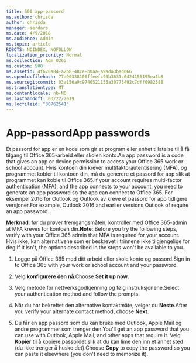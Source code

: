 ```yaml
---
title: 500 app-passord
ms.author: chrisda
author: chrisda
manager: serdars
ms.date: 4/9/2018
ms.audience: Admin
ms.topic: article
ROBOTS: NOINDEX, NOFOLLOW
localization_priority: Normal
ms.collection: Adm_O365
ms.custom: 500
ms.assetid: 4f670a84-a2b8-48ce-b0aa-a9ada3bad066
ms.openlocfilehash: 77a90338106ffeefc93b3631c0424156195ea1b8
ms.sourcegitcommit: 03a156a9c9740521155a30775492c7dff0982588
ms.translationtype: MT
ms.contentlocale: nb-NO
ms.lasthandoff: 03/22/2019
ms.locfileid: "30762541"
---
```

# <a name="app-passwords"></a><span data-ttu-id="0b26a-102">App-passord</span><span class="sxs-lookup"><span data-stu-id="0b26a-102">App passwords</span></span>

<span data-ttu-id="0b26a-103">Et passord for app er en kode som gir et program eller enhet tillatelse til å få tilgang til Office 365-arbeid eller skolen konto.</span><span class="sxs-lookup"><span data-stu-id="0b26a-103">An app password is a code that gives an app or device permission to access your Office 365 work or school account.</span></span> <span data-ttu-id="0b26a-104">Hvis kontoen din krever multifaktorautentisering (MFA), og programmet kobler til kontoen din, må du generere et passord for app slik at programmet kan koble til Office 365.</span><span class="sxs-lookup"><span data-stu-id="0b26a-104">If your account requires multi-factor authentication (MFA), and the app connects to your account, you need to generate an app password so the app can connect to Office 365.</span></span> <span data-ttu-id="0b26a-105">For eksempel 2016 for Outlook og Outlook av kreve et passord for app tidligere versjoner.</span><span class="sxs-lookup"><span data-stu-id="0b26a-105">For example, Outlook 2016 and earlier versions Outlook of require an app password.</span></span>
  
 <span data-ttu-id="0b26a-106">**Merknad**: før du prøver fremgangsmåten, kontroller med Office 365-admin at MFA kreves for kontoen din.</span><span class="sxs-lookup"><span data-stu-id="0b26a-106">**Note**: Before you try the following steps, verify with your Office 365 admin that MFA is required for your account.</span></span> <span data-ttu-id="0b26a-107">Hvis ikke, kan alternativene som er beskrevet i trinnene ikke tilgjengelige for deg.</span><span class="sxs-lookup"><span data-stu-id="0b26a-107">If it isn't, the options described in the steps won't be available to you.</span></span>
  
1. <span data-ttu-id="0b26a-108">Logge på Office 365 med ditt arbeid eller skole konto og passord.</span><span class="sxs-lookup"><span data-stu-id="0b26a-108">Sign in to Office 365 with your work or school account and your password.</span></span>
    
2. <span data-ttu-id="0b26a-109">Velg **konfigurere den nå**.</span><span class="sxs-lookup"><span data-stu-id="0b26a-109">Choose **Set it up now**.</span></span>
    
3. <span data-ttu-id="0b26a-110">Velg metode for nettverksgodkjenning og følg instruksjonene.</span><span class="sxs-lookup"><span data-stu-id="0b26a-110">Select your authentication method and follow the prompts.</span></span>
    
4. <span data-ttu-id="0b26a-111">Når du har bekreftet den alternative kontaktmåte, velger du **Neste**.</span><span class="sxs-lookup"><span data-stu-id="0b26a-111">After you verify your alternate contact method, choose **Next**.</span></span>
    
5. <span data-ttu-id="0b26a-112">Du får en app passord som du kan bruke med Outlook, Apple Mail og andre programmer som trenger den.</span><span class="sxs-lookup"><span data-stu-id="0b26a-112">You'll get an app password that you can use with Outlook, Apple Mail, and other apps that require it.</span></span> <span data-ttu-id="0b26a-113">Velg **Kopier** til å kopiere passordet slik at du kan lime den inn et annet sted (du ikke trenger å huske det).</span><span class="sxs-lookup"><span data-stu-id="0b26a-113">Choose **Copy** to copy the password so you can paste it elsewhere (you don't need to memorize it).</span></span> 
    

